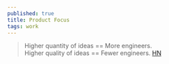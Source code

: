 ```yaml
---
published: true
title: Product Focus
tags: work
---
```

> Higher quantity of ideas == More engineers.   
> Higher quality of ideas == Fewer engineers.
> [HN](https://news.ycombinator.com/item?id=28988432)
